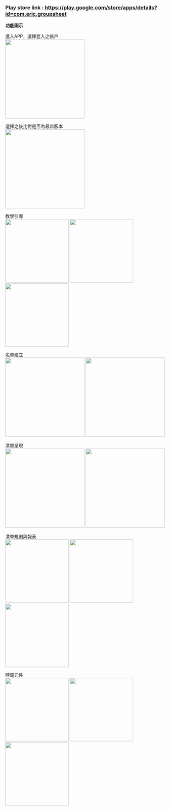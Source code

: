 ### Play store link : https://play.google.com/store/apps/details?id=com.eric.groupsheet
**功能圖示**

進入APP，選擇登入之帳戶<br/>
<img src="https://github.com/eric19950925/GroupSheet/blob/master/116237.jpg" width="250" />

選擇之後比對是否為最新版本<br/>
<img src="https://github.com/eric19950925/GroupSheet/blob/master/116238.jpg" width="250" />

教學引導<br/>
<img src="https://github.com/eric19950925/GroupSheet/blob/master/116239.jpg" width="200" />
<img src="https://github.com/eric19950925/GroupSheet/blob/master/116240.jpg" width="200" />
<img src="https://github.com/eric19950925/GroupSheet/blob/master/116241.jpg" width="200" />

名單建立<br/>
<img src="https://github.com/eric19950925/GroupSheet/blob/master/116242.jpg" width="250" />
<img src="https://github.com/eric19950925/GroupSheet/blob/master/116243.jpg" width="250" />

清單呈現<br/>
<img src="https://github.com/eric19950925/GroupSheet/blob/master/116244.jpg" width="250" />
<img src="https://github.com/eric19950925/GroupSheet/blob/master/116245.jpg" width="250" />

清單規則與報表<br/>
<img src="https://github.com/eric19950925/GroupSheet/blob/master/116246.jpg" width="200" />
<img src="https://github.com/eric19950925/GroupSheet/blob/master/116247.jpg" width="200" />
<img src="https://github.com/eric19950925/GroupSheet/blob/master/116248.jpg" width="200" />

時鐘元件<br/>
<img src="https://github.com/eric19950925/GroupSheet/blob/master/116249.jpg" width="200" />
<img src="https://github.com/eric19950925/GroupSheet/blob/master/116250.jpg" width="200" />
<img src="https://github.com/eric19950925/GroupSheet/blob/master/116251.jpg" width="200" />
